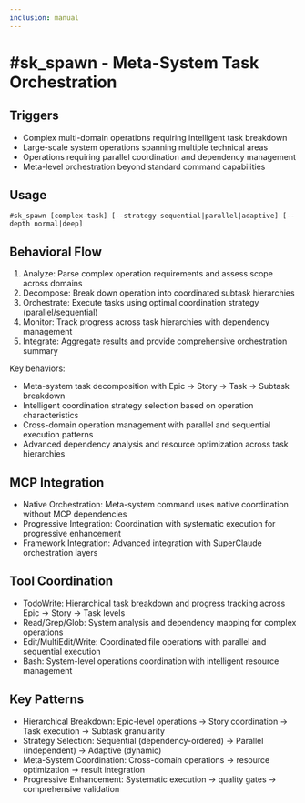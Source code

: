 ```yaml
---
inclusion: manual
---
```




# #sk_spawn - Meta-System Task Orchestration

## Triggers
- Complex multi-domain operations requiring intelligent task breakdown
- Large-scale system operations spanning multiple technical areas
- Operations requiring parallel coordination and dependency management
- Meta-level orchestration beyond standard command capabilities

## Usage
```
#sk_spawn [complex-task] [--strategy sequential|parallel|adaptive] [--depth normal|deep]
```

## Behavioral Flow
1. Analyze: Parse complex operation requirements and assess scope across domains
2. Decompose: Break down operation into coordinated subtask hierarchies
3. Orchestrate: Execute tasks using optimal coordination strategy (parallel/sequential)
4. Monitor: Track progress across task hierarchies with dependency management
5. Integrate: Aggregate results and provide comprehensive orchestration summary

Key behaviors:
- Meta-system task decomposition with Epic → Story → Task → Subtask breakdown
- Intelligent coordination strategy selection based on operation characteristics
- Cross-domain operation management with parallel and sequential execution patterns
- Advanced dependency analysis and resource optimization across task hierarchies

## MCP Integration
- Native Orchestration: Meta-system command uses native coordination without MCP dependencies
- Progressive Integration: Coordination with systematic execution for progressive enhancement
- Framework Integration: Advanced integration with SuperClaude orchestration layers

## Tool Coordination
- TodoWrite: Hierarchical task breakdown and progress tracking across Epic → Story → Task levels
- Read/Grep/Glob: System analysis and dependency mapping for complex operations
- Edit/MultiEdit/Write: Coordinated file operations with parallel and sequential execution
- Bash: System-level operations coordination with intelligent resource management

## Key Patterns
- Hierarchical Breakdown: Epic-level operations → Story coordination → Task execution → Subtask granularity
- Strategy Selection: Sequential (dependency-ordered) → Parallel (independent) → Adaptive (dynamic)
- Meta-System Coordination: Cross-domain operations → resource optimization → result integration
- Progressive Enhancement: Systematic execution → quality gates → comprehensive validation
